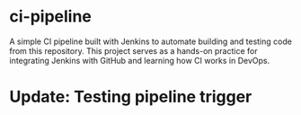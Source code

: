 # ci-pipeline
A simple CI pipeline built with Jenkins to automate building and testing code from this repository. This project serves as a hands-on practice for integrating Jenkins with GitHub and learning how CI works in DevOps.


# Update: Testing pipeline trigger
